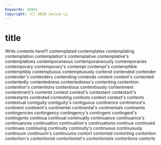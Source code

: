 ```yaml
---
Keywords: 15042
Copyright: (C) 2020 Junjie Li
---
```


# title

Write contents here!!!
contemplated 
contemplates 
contemplating 
contemplation 
contemplation's 
contemplative
contemplative's 
contemplatives 
contemporaneous 
contemporaneously 
contemporaries 
contemporary 
contemporary's 
contempt 
contempt's 
contemptible
contemptibly 
contemptuous 
contemptuously 
contend 
contended 
contender 
contender's 
contenders 
contending 
contends
content 
content's 
contented 
contentedly 
contentedness 
contentedness's 
contenting 
contention 
contention's 
contentions
contentious 
contentiously 
contentment 
contentment's 
contents 
contest 
contest's 
contestant 
contestant's 
contestants
contested 
contesting 
contests 
context 
context's 
contexts 
contextual 
contiguity 
contiguity's 
contiguous
continence 
continence's 
continent 
continent's 
continental 
continental's 
continentals 
continents 
contingencies 
contingency
contingency's 
contingent 
contingent's 
contingents 
continua 
continual 
continually 
continuance 
continuance's 
continuances
continuation 
continuation's 
continuations 
continue 
continued 
continues 
continuing 
continuity 
continuity's 
continuous
continuously 
continuum 
continuum's 
continuums 
contort 
contorted 
contorting 
contortion 
contortion's 
contortionist
contortionist's 
contortionists 
contortions 
contorts 
